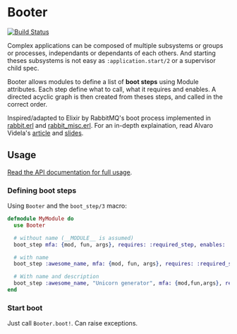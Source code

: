 # Booter

[![Build Status](https://travis-ci.org/eraserewind/booter.svg?branch=master)](https://travis-ci.org/eraserewind/booter)

Complex applications can be composed of multiple subsystems or groups or processes, independants or dependants of
each others. And starting theses subsystems is not easy as `:application.start/2` or a supervisor child spec.

Booter allows modules to define a list of **boot steps** using Module attributes. Each step define what to call, what
it requires and enables. A directed acyclic graph is then created from theses steps, and called in the correct order.

Inspired/adapted to Elixir by RabbitMQ's boot process implemented in [rabbit.erl][1] and [rabbit_misc.erl][2]. For an
in-depth explaination, read Alvaro Videla's [article][3] and [slides][2].

## Usage

[Read the API documentation for full usage][exdoc].

### Defining boot steps

Using `Booter` and the `boot_step/3` macro:

```elixir
defmodule MyModule do
  use Booter

  # without name (__MODULE__ is assumed)
  boot_step mfa: {mod, fun, args}, requires: :required_step, enables: :another_step

  # with name
  boot_step :awesome_name, mfa: {mod, fun, args}, requires: :required_step, enables: :another_step

  # With name and description
  boot_step :awesome_name, "Unicorn generator", mfa: {mod,fun,args}, requires: :rainbow_server, enables: :magic
end
```

### Start boot

Just call `Booter.boot!`. Can raise exceptions.

[exdoc]: http://eraserewind.github.io/booter/
[1]: https://github.com/videlalvaro/rabbit-internals/blob/master/rabbit_boot_process.md
[2]: http://fr.slideshare.net/old_sound/rabbitmq-boot-system
[2]: https://github.com/rabbitmq/rabbitmq-server/blob/master/src/rabbit.erl
[3]: https://github.com/rabbitmq/rabbitmq-server/blob/master/src/rabbit_misc.erl

